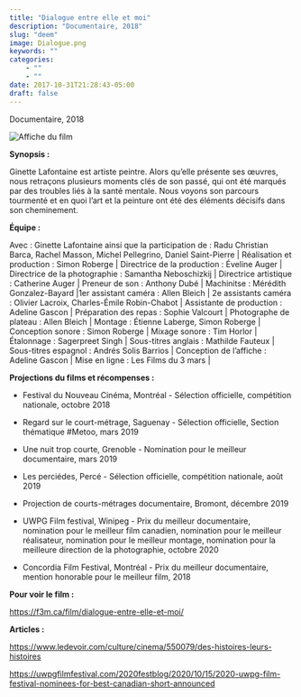```yaml
---
title: "Dialogue entre elle et moi"
description: "Documentaire, 2018"
slug: "deem"
image: Dialogue.png
keywords: ""
categories: 
    - ""
    - ""
date: 2017-10-31T21:28:43-05:00
draft: false
---
```

Documentaire, 2018

![Affiche du film](/img/Affiche-DEEEM.png)


**Synopsis :**

Ginette Lafontaine est artiste peintre. Alors qu’elle présente ses œuvres, nous retraçons plusieurs moments clés de son passé, qui ont été marqués par des troubles liés à la santé mentale. Nous voyons son parcours tourmenté et en quoi l’art et la peinture ont été des éléments décisifs dans son cheminement.

**Équipe :**

Avec  : Ginette Lafontaine ainsi que la participation de : Radu Christian Barca, Rachel Masson, Michel Pellegrino, Daniel Saint-Pierre | Réalisation et production : Simon Roberge | Directrice de la production : Éveline Auger | Directrice de la photographie : Samantha Neboschizkij | Directrice artistique : Catherine Auger | Preneur de son : Anthony Dubé | Machinitse : Mérédith Gonzalez-Bayard |1er assistant caméra : Allen Bleich | 2e assistants caméra : Olivier Lacroix, Charles-Émile Robin-Chabot | Assistante de production : Adeline Gascon | Préparation des repas : Sophie Valcourt | Photographe de plateau : Allen Bleich | Montage : Étienne Laberge, Simon Roberge | Conception sonore : Simon Roberge | Mixage sonore : Tim Horlor | Étalonnage : Sagerpreet Singh | Sous-titres anglais : Mathilde Fauteux | Sous-titres espagnol : Andrés Solis Barrios | Conception de l’affiche : Adeline Gascon | Mise en ligne : Les Films du 3 mars |

**Projections du films et récompenses :**

- Festival du Nouveau Cinéma, Montréal - Sélection officielle, compétition nationale, octobre 2018

- Regard  sur le court-métrage, Saguenay - Sélection officielle, Section thématique #Metoo, mars 2019

- Une nuit trop courte, Grenoble - Nomination pour le meilleur documentaire, mars 2019

- Les perciédes, Percé - Sélection officielle, compétition nationale, août 2019

- Projection de courts-métrages documentaire, Bromont, décembre 2019

- UWPG Film festival, Winipeg - Prix du meilleur documentaire, nomination pour le meilleur film canadien, nomination pour le meilleur réalisateur, nomination pour le meilleur montage, nomination pour la meilleure direction de la photographie, octobre 2020

- Concordia Film Festival, Montréal - Prix du meilleur documentaire, mention honorable pour le meilleur film, 2018 

**Pour voir le film :**

https://f3m.ca/film/dialogue-entre-elle-et-moi/

**Articles :**

https://www.ledevoir.com/culture/cinema/550079/des-histoires-leurs-histoires

https://uwpgfilmfestival.com/2020festblog/2020/10/15/2020-uwpg-film-festival-nominees-for-best-canadian-short-announced
